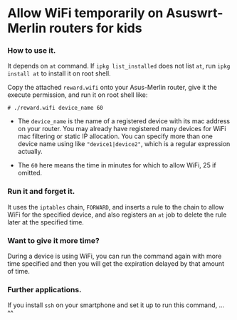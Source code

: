 # Allow WiFi temporarily on Asuswrt-Merlin routers for kids

### How to use it.

It depends on `at` command. If `ipkg list_installed` does not list `at`, run `ipkg install at` to install it on root shell.

Copy the attached `reward.wifi` onto your Asus-Merlin router, give it the execute permission, and run it on root shell like:
```
# ./reward.wifi device_name 60
```
- The `device_name` is the name of a registered device with its mac address on your router. You may already have registered many devices for WiFi mac filtering or static IP allocation. You can specify more than one device name using like `"device1|device2"`, which is a regular expression actually.

- The `60` here means the time in minutes for which to allow WiFi, 25 if omitted.

### Run it and forget it.

It uses the `iptables` chain, `FORWARD`, and inserts a rule to the chain to allow WiFi for the specified device, and also registers an `at` job to delete the rule later at the specified time.

### Want to give it more time?

During a device is using WiFi, you can run the command again with more time specified and then you will get the expiration delayed by that amount of time.

### Further applications.

If you install `ssh` on your smartphone and set it up to run this command, ... ^^
